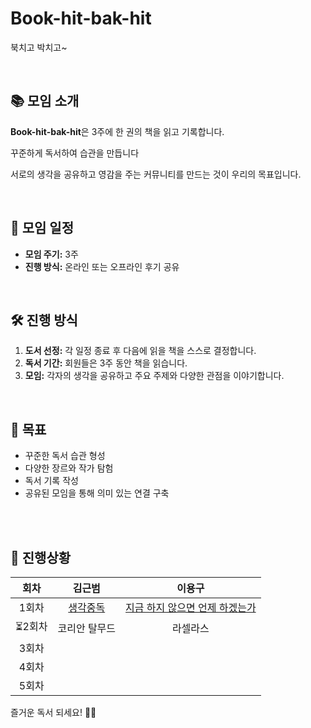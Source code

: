 # Book-hit-bak-hit
북치고 박치고~

</br>

## 📚 모임 소개
**Book-hit-bak-hit**은 3주에 한 권의 책을 읽고 기록합니다. 

꾸준하게 독서하여 습관을 만듭니다

서로의 생각을 공유하고 영감을 주는 커뮤니티를 만드는 것이 우리의 목표입니다.

</br>

## 📅 모임 일정
- **모임 주기:** 3주
- **진행 방식:** 온라인 또는 오프라인 후기 공유

</br>

## 🛠️ 진행 방식
1. **도서 선정:** 각 일정 종료 후 다음에 읽을 책을 스스로 결정합니다.
2. **독서 기간:** 회원들은 3주 동안 책을 읽습니다.
3. **모임:** 각자의 생각을 공유하고 주요 주제와 다양한 관점을 이야기합니다.

</br>

## 🚀 목표
- 꾸준한 독서 습관 형성
- 다양한 장르와 작가 탐험
- 독서 기록 작성
- 공유된 모임을 통해 의미 있는 연결 구축

</br>
</br>

## 📅 진행상황
| 회차  | 김근범 | 이용구 |
|:----:|:----:|:----:|
| 1회차 | [생각중독](https://github.com/KOMBUCHA-GRANDE/book-hit-bak-hit/blob/main/1%ED%9A%8C%EC%B0%A8/%EC%83%9D%EA%B0%81%EC%A4%91%EB%8F%85.md) | [지금 하지 않으면 언제 하겠는가](https://github.com/KOMBUCHA-GRANDE/book-hit-bak-hit/blob/main/1%ED%9A%8C%EC%B0%A8/%EC%A7%80%EA%B8%88%20%ED%95%98%EC%A7%80%20%EC%95%8A%EC%9C%BC%EB%A9%B4%20%EC%96%B8%EC%A0%9C%20%ED%95%98%EA%B2%A0%EB%8A%94%EA%B0%80.md)  |
| ⏳2회차| 코리안 탈무드 | 라셀라스 |
| 3회차 |      |      |
| 4회차 |      |      |
| 5회차 |      |      |

즐거운 독서 되세요! 📖✨
